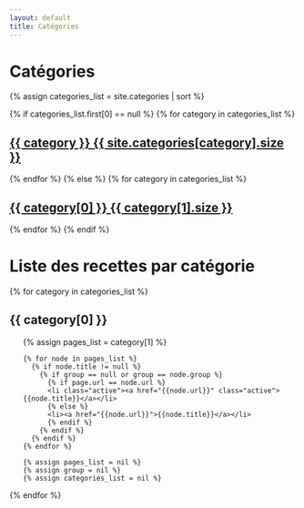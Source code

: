 ```yaml
---
layout: default
title: Catégories
---
```


<div class='list-group'>
  <h1>Catégories</h1>
  {% assign categories_list = site.categories | sort %}

  {% if categories_list.first[0] == null %}
    {% for category in categories_list %}
      <h2>
        <a href="#{{ category }}-ref" class='list-group-item'>
        {{ category }} <span class='badge'>{{ site.categories[category].size }}</span>
        </a>
      </h2>
    {% endfor %}
  {% else %}
    {% for category in categories_list %}
      <h2>
        <a href="#{{ category[0] }}-ref" class='list-group-item'>
        {{ category[0] }} <span class='badge'>{{ category[1].size }}</span>
        </a>
      </h2>
    {% endfor %}
  {% endif %}
</div>


<h1>Liste des recettes par catégorie</h1>
{% for category in categories_list %}
  <h2 class='category-header' id="{{ category[0] }}-ref">{{ category[0] }}</h2>
  <ul>
    {% assign pages_list = category[1] %}

    {% for node in pages_list %}
      {% if node.title != null %}
        {% if group == null or group == node.group %}
          {% if page.url == node.url %}
          <li class="active"><a href="{{node.url}}" class="active">{{node.title}}</a></li>
          {% else %}
          <li><a href="{{node.url}}">{{node.title}}</a></li>
          {% endif %}
        {% endif %}
      {% endif %}
    {% endfor %}

    {% assign pages_list = nil %}
    {% assign group = nil %}
    {% assign categories_list = nil %}
  </ul>
{% endfor %}
